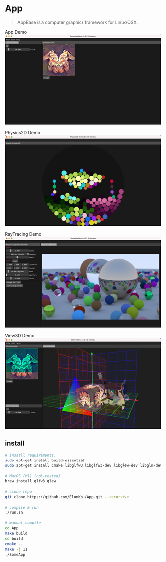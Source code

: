 # App
> AppBase is a computer graphics framework for Linux/OSX.

App Demo
![](./resources/app/appdemo1.png)

Physics2D Demo
![](./resources/app/physics2d_demo1.png)

RayTracing Demo
![](./resources/app/raytracing_demo1.png)

View3D Demo
![](./resources/app/view3d_demo1.png)


## install

```bash
# insatll requirements.
sudo apt-get install build-essential
sudo apt-get install cmake libglfw3 libglfw3-dev libglew-dev libglm-dev

# MacOS (M1) (not-tested)
brew install glfw3 glew

# clone repo
git clone https://github.com/ElonKou/App.git --recursive

# compile & run
./run.sh

# manual compile
cd App
make build
cd build
cmake ..
make -j 11
./SomeApp
```
